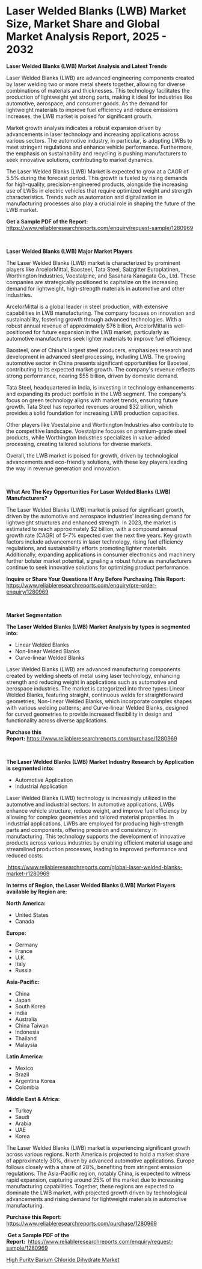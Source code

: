 <p><h1>Laser Welded Blanks (LWB) Market Size, Market Share and Global Market Analysis Report, 2025 - 2032</h1></p><p><strong>Laser Welded Blanks (LWB) Market Analysis and Latest Trends</strong></p>
<p><p>Laser Welded Blanks (LWB) are advanced engineering components created by laser welding two or more metal sheets together, allowing for diverse combinations of materials and thicknesses. This technology facilitates the production of lightweight yet strong parts, making it ideal for industries like automotive, aerospace, and consumer goods. As the demand for lightweight materials to improve fuel efficiency and reduce emissions increases, the LWB market is poised for significant growth.</p><p>Market growth analysis indicates a robust expansion driven by advancements in laser technology and increasing applications across various sectors. The automotive industry, in particular, is adopting LWBs to meet stringent regulations and enhance vehicle performance. Furthermore, the emphasis on sustainability and recycling is pushing manufacturers to seek innovative solutions, contributing to market dynamics.</p><p>The Laser Welded Blanks (LWB) Market is expected to grow at a CAGR of 5.5% during the forecast period. This growth is fueled by rising demands for high-quality, precision-engineered products, alongside the increasing use of LWBs in electric vehicles that require optimized weight and strength characteristics. Trends such as automation and digitalization in manufacturing processes also play a crucial role in shaping the future of the LWB market.</p></p>
<p><strong>Get a Sample PDF of the Report:&nbsp;</strong> <a href="https://www.reliableresearchreports.com/enquiry/request-sample/1280969?utm_campaign=3292&utm_medium=2&utm_source=Github&utm_content=ia&utm_term=24032025&utm_id=laser-welded-blanks-lwb">https://www.reliableresearchreports.com/enquiry/request-sample/1280969</a></p>
<p>&nbsp;</p>
<p><strong>Laser Welded Blanks (LWB) Major Market Players</strong></p>
<p><p>The Laser Welded Blanks (LWB) market is characterized by prominent players like ArcelorMittal, Baosteel, Tata Steel, Salzgitter Europlatinen, Worthington Industries, Voestalpine, and Sasahara Kanagata Co., Ltd. These companies are strategically positioned to capitalize on the increasing demand for lightweight, high-strength materials in automotive and other industries.</p><p>ArcelorMittal is a global leader in steel production, with extensive capabilities in LWB manufacturing. The company focuses on innovation and sustainability, fostering growth through advanced technologies. With a robust annual revenue of approximately $76 billion, ArcelorMittal is well-positioned for future expansion in the LWB market, particularly as automotive manufacturers seek lighter materials to improve fuel efficiency.</p><p>Baosteel, one of China's largest steel producers, emphasizes research and development in advanced steel processing, including LWB. The growing automotive sector in China presents significant opportunities for Baosteel, contributing to its expected market growth. The company's revenue reflects strong performance, nearing $55 billion, driven by domestic demand.</p><p>Tata Steel, headquartered in India, is investing in technology enhancements and expanding its product portfolio in the LWB segment. The company's focus on green technology aligns with market trends, ensuring future growth. Tata Steel has reported revenues around $32 billion, which provides a solid foundation for increasing LWB production capacities.</p><p>Other players like Voestalpine and Worthington Industries also contribute to the competitive landscape. Voestalpine focuses on premium-grade steel products, while Worthington Industries specializes in value-added processing, creating tailored solutions for diverse markets.</p><p>Overall, the LWB market is poised for growth, driven by technological advancements and eco-friendly solutions, with these key players leading the way in revenue generation and innovation.</p></p>
<p>&nbsp;</p>
<p><strong>What Are The Key Opportunities For Laser Welded Blanks (LWB) Manufacturers?</strong></p>
<p><p>The Laser Welded Blanks (LWB) market is poised for significant growth, driven by the automotive and aerospace industries' increasing demand for lightweight structures and enhanced strength. In 2023, the market is estimated to reach approximately $2 billion, with a compound annual growth rate (CAGR) of 5-7% expected over the next five years. Key growth factors include advancements in laser technology, rising fuel efficiency regulations, and sustainability efforts promoting lighter materials. Additionally, expanding applications in consumer electronics and machinery further bolster market potential, signaling a robust future as manufacturers continue to seek innovative solutions for optimizing product performance.</p></p>
<p><strong>Inquire or Share Your Questions If Any Before Purchasing This Report:</strong> <a href="https://www.reliableresearchreports.com/enquiry/pre-order-enquiry/1280969?utm_campaign=3292&utm_medium=2&utm_source=Github&utm_content=ia&utm_term=24032025&utm_id=laser-welded-blanks-lwb">https://www.reliableresearchreports.com/enquiry/pre-order-enquiry/1280969</a></p>
<p>&nbsp;</p>
<p><strong>Market Segmentation</strong></p>
<p><strong>The Laser Welded Blanks (LWB) Market Analysis by types is segmented into:</strong></p>
<p><ul><li>Linear Welded Blanks</li><li>Non-linear Welded Blanks</li><li>Curve-linear Welded Blanks</li></ul></p>
<p><p>Laser Welded Blanks (LWB) are advanced manufacturing components created by welding sheets of metal using laser technology, enhancing strength and reducing weight in applications such as automotive and aerospace industries. The market is categorized into three types: Linear Welded Blanks, featuring straight, continuous welds for straightforward geometries; Non-linear Welded Blanks, which incorporate complex shapes with various welding patterns; and Curve-linear Welded Blanks, designed for curved geometries to provide increased flexibility in design and functionality across diverse applications.</p></p>
<p><strong>Purchase this Report:&nbsp;</strong><a href="https://www.reliableresearchreports.com/purchase/1280969?utm_campaign=3292&utm_medium=2&utm_source=Github&utm_content=ia&utm_term=24032025&utm_id=laser-welded-blanks-lwb">https://www.reliableresearchreports.com/purchase/1280969</a></p>
<p>&nbsp;</p>
<p><strong>The Laser Welded Blanks (LWB) Market Industry Research by Application is segmented into:</strong></p>
<p><ul><li>Automotive Application</li><li>Industrial Application</li></ul></p>
<p><p>Laser Welded Blanks (LWB) technology is increasingly utilized in the automotive and industrial sectors. In automotive applications, LWBs enhance vehicle structure, reduce weight, and improve fuel efficiency by allowing for complex geometries and tailored material properties. In industrial applications, LWBs are employed for producing high-strength parts and components, offering precision and consistency in manufacturing. This technology supports the development of innovative products across various industries by enabling efficient material usage and streamlined production processes, leading to improved performance and reduced costs.</p></p>
<p><a href="https://www.reliableresearchreports.com/global-laser-welded-blanks-market-r1280969?utm_campaign=3292&utm_medium=2&utm_source=Github&utm_content=ia&utm_term=24032025&utm_id=laser-welded-blanks-lwb">&nbsp;https://www.reliableresearchreports.com/global-laser-welded-blanks-market-r1280969</a></p>
<p><strong>In terms of Region, the Laser Welded Blanks (LWB) Market Players available by Region are:</strong></p>
<p>
    <p> <strong> North America: </strong>
        <ul>
            <li>United States</li>
            <li>Canada</li>
        </ul>
        </p> 
    <p> <strong> Europe: </strong>
        <ul>
            <li>Germany</li>
            <li>France</li>
            <li>U.K.</li>
            <li>Italy</li>
            <li>Russia</li>
        </ul>
        </p> 
    <p> <strong> Asia-Pacific: </strong>
        <ul>
            <li>China</li>
            <li>Japan</li>
            <li>South Korea</li>
            <li>India</li>
            <li>Australia</li>
            <li>China Taiwan</li>
            <li>Indonesia</li>
            <li>Thailand</li>
            <li>Malaysia</li>
        </ul>
        </p> 
    <p> <strong> Latin America: </strong>
        <ul>
            <li>Mexico</li>
            <li>Brazil</li>
            <li>Argentina Korea</li>
            <li>Colombia</li>
        </ul>
        </p> 
    <p> <strong> Middle East & Africa: </strong>
        <ul>
            <li>Turkey</li>
            <li>Saudi</li>
            <li>Arabia</li>
            <li>UAE</li>
            <li>Korea</li>
        </ul>
    </p>
    </p>
<p><p>The Laser Welded Blanks (LWB) market is experiencing significant growth across various regions. North America is projected to hold a market share of approximately 30%, driven by advanced automotive applications. Europe follows closely with a share of 28%, benefiting from stringent emission regulations. The Asia-Pacific region, notably China, is expected to witness rapid expansion, capturing around 25% of the market due to increasing manufacturing capabilities. Together, these regions are expected to dominate the LWB market, with projected growth driven by technological advancements and rising demand for lightweight materials in automotive manufacturing.</p></p>
<p><strong>Purchase this Report: </strong><a href="https://www.reliableresearchreports.com/purchase/1280969?utm_campaign=3292&utm_medium=2&utm_source=Github&utm_content=ia&utm_term=24032025&utm_id=laser-welded-blanks-lwb">https://www.reliableresearchreports.com/purchase/1280969</a></p>
<p>&nbsp;<strong>Get a Sample PDF of the Report:&nbsp;&nbsp;</strong><a href="https://www.reliableresearchreports.com/enquiry/request-sample/1280969?utm_campaign=3292&utm_medium=2&utm_source=Github&utm_content=ia&utm_term=24032025&utm_id=laser-welded-blanks-lwb">https://www.reliableresearchreports.com/enquiry/request-sample/1280969</a></p>
<p><strong></strong></p>
<p><p><a href="https://github.com/mudgeadamsvx/Market-Research-Report-List-1/blob/main/high-purity-barium-chloride-dihydrate-market.md?utm_campaign=3292&utm_medium=2&utm_source=Github&utm_content=ia&utm_term=24032025&utm_id=laser-welded-blanks-lwb">High Purity Barium Chloride Dihydrate Market</a></p></p>
